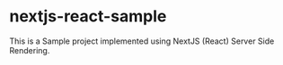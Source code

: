 # nextjs-react-sample
This is a Sample project implemented using NextJS (React) Server Side Rendering.
